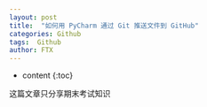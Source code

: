 ```yaml
---
layout: post
title:  "如何用 PyCharm 通过 Git 推送文件到 GitHub"
categories: Github
tags:  Github
author: FTX
---
```


* content
{:toc}

这篇文章只分享期末考试知识
